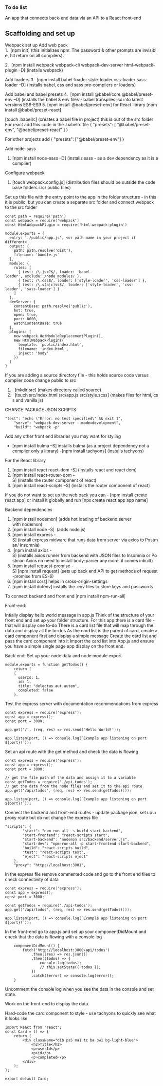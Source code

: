 ### To do list 

An app that connects back-end data via an API to a React front-end

## Scaffolding and set up

Webpack set up 
Add web pack 
1.  [npm init] (this initializes npm. The password & other prompts are invisible, hit return on all compilers).  

2.  [npm install webpack webpack-cli webpack-dev-server html-webpack-plugin –D] (installs webpack) 

Add loaders
3.  [npm install babel-loader style-loader css-loader sass-loader –D] (installs babel, css and sass pre-compilers or loaders)

Add babel and babel presets
4.  [npm install @babel/core @babel/preset-env –D] (installs the babel & env files - babel transpiles jsx into latest versions ES6-ES9
5. [npm install @babel/preset-env] for React library [npm install @babel/preset-react]

[touch .babelrc] (creates a babel file in project) this is out of the src folder
For react add this code in the .babelrc file
{
  "presets": [
    "@babel/preset-env",
    "@babel/preset-react"
  ]
}

For other projects add
{
  "presets": ["@babel/preset-env"]
}

Add node-sass
1. [npm install node-sass –D] (installs sass - as a dev dependency as it is a complier)

Configure webpack
1. [touch webpack.config.js] (distribution files should be outside the code base folders src/ public files)

Set up this file with the entry point to the app in the folder structure - in this it is public, but you can create a separate src folder and connect webpack to the src folder

```
const path = require('path')
const webpack = require('webpack')
const HtmlWebpackPlugin = require('html-webpack-plugin')

module.exports = {
  entry: './public/app.js', <or path name in your project if different>
  output: {
    path: path.resolve('dist'),
    filename: 'bundle.js'
  },
  module: {
    rules: [
      { test: /\.jsx?$/, loader: 'babel-loader', exclude: /node_modules/ },
      { test: /\.css$/, loader: ['style-loader', 'css-loader'] },
      { test: /\.s(a|c)ss$/, loader: ['style-loader', 'css-loader', 'sass-loader'] }
    ]
  },
  devServer: {
    contentBase: path.resolve('public'),
    hot: true,
    open: true,
    port: 8000,
    watchContentBase: true
  },
  plugins: [
    new webpack.HotModuleReplacementPlugin(),
    new HtmlWebpackPlugin({
      template: 'public/index.html',
      filename: 'index.html',
      inject: 'body'
    })
  ]
}
```

If you are adding a source directory file - this holds source code versus compiler code change public to src
1.   [mkdir src] (makes directory called source)
2.   [touch src/index.html src/app.js src/style.scss] (makes files for html, css and vanilla js) 

CHANGE PACKAGE JSON SCRIPTS
```
"test": "echo \"Error: no test specified\" && exit 1",
    "serve": "webpack-dev-server --mode=development",
    "build": "webpack -p"
```

Add any other front end libraries you may want for styling

- [npm install bulma –S] installs bulma (as a project dependency not a compiler only a library)
-[npm install tachyons] (installs tachyons)

For the React library
1. [npm install react react-dom -S] (installs react and react dom)
2. [npm install react-router-dom –S] (installs the router component of react)
3. [npm install react-scripts –S] (installs the router component of react) 

If you do not want to set up the web pack you can - [npm install create react app] or install it globally and run [npx create react app app name]

Backend dependencies
1. [npm install nodemon] (adds hot loading of backend server with nodemon)
2. [npm install node -S]  (adds node.js)
3. [npm install express -S] (install express midware that runs data from server via axios to Postman/ Insomnia)
4.  [npm install axios -S] (installs axios runner from backend with JSON files to Insomnia or Postman Axios no need to install body-parser any more, it comes inbuilt)
5. [npm install request-promise -S] [npm install request] (sets up back end API to get methods of request-promise from ES-6)
6. [npm install cors] helps in cross-origin-settings
7. [npm install dotenv] installs the .env files to store keys and passwords

To connect backend and front end
[npm install npm-run-all]

Front-end:

Intially display hello world message in app.js
Think of the structure of your front end and set up your folder structure.
For this app there is a card file - that will display one to-do
There is a card list file that will map through the data and display all the to-dos
As the card list is the parent of card, create a card component first and display a simple message
Create the card list and pass the card component into it
Import the card list into App.js and ensure you have a simple single page app display on the front end.

Back-end:
Set up your node data and node module export

```
module.exports = function getTodos() {
	return [
    {
      userId: 1,
      id: 1,
      title: "delectus aut autem",
      completed: false
    },
```

Test the express server with documentation recommendations from express

```
const express = require('express');
const app = express();
const port = 3000;

app.get('/', (req, res) => res.send('Hello World!'));

app.listen(port, () => console.log(`Example app listening on port ${port}!`));
```

Set an api route with the get method and check the data is flowing

```
const express = require('express');
const app = express();
const port = 3000;

// get the file path of the data and assign it to a variable
const getTodos = require('./api-todos');
// get the data from the node files and set it to the api route
app.get('/api/todos', (req, res) => res.send(getTodos()));

app.listen(port, () => console.log(`Example app listening on port ${port}!`));
```

Connect the backend and front-end routes - update package json, set up a proxy route but do not change the express file 

```
"scripts": {
		"start": "npm-run-all -s build start-backend",
		"start-frontend": "react-scripts start",
		"start-backend": "nodemon src/backend/server.js",
		"start-dev": "npm-run-all -p start-frontend start-backend",
		"build": "react-scripts build",
		"test": "react-scripts test",
		"eject": "react-scripts eject"
	},
	"proxy": "http://localhost:3001",
  ```

In the express file remove commented code and go to the front end files to check connectivity of data

```
const express = require('express');
const app = express();
const port = 3000;

const getTodos = require('./api-todos');
app.get('/api/todos', (req, res) => res.send(getTodos()));

app.listen(port, () => console.log(`Example app listening on port ${port}!`));

```
In the front-end go to app.js and set up your componentDidMount and check that the data is flowing with a console log

```
	componentDidMount() {
		fetch('http://localhost:3000/api/todos')
			.then((res) => res.json())
			.then((todos) => {
				console.log(todos);
				// this.setState({ todos });
			})
			.catch((error) => console.log(error));
	}
```
Uncomment the console log when you see the data in the console and set state.

Work on the front-end to display the data.

Hard-code the card component to style - use tachyons to quickly see what it looks like

```
import React from 'react';
const Card = () => {
	return (
		<div className="dib pa5 ma1 tc ba bw1 bg-light-blue">
			<h2>Title</h2>
			<p>userId</p>
			<p>id</p>
			<p>completed</p>
		</div>
	);
};

export default Card;
```